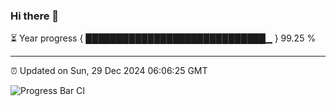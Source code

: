 ### Hi there 👋

⏳ Year progress { █████████████████████████████▁ } 99.25 %

---

⏰ Updated on Sun, 29 Dec 2024 06:06:25 GMT

![Progress Bar CI](https://github.com/liununu/liununu/workflows/Progress%20Bar%20CI/badge.svg)
